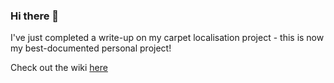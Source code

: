### Hi there 👋

I've just completed a write-up on my carpet localisation project - this is now my best-documented personal project!

Check out the wiki [here](https://github.com/tim-fan/carpet_localisation/wiki/Carpet-Localisation)
